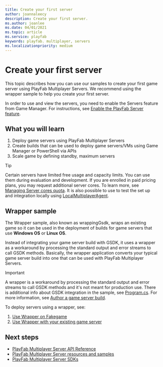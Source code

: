 ```yaml
---
title: Create your first server
author: joannaleecy
description: Create your first server.
ms.author: joanlee
ms.date: 04/01/2021
ms.topic: article
ms.service: playfab
keywords: playfab. multiplayer, servers
ms.localizationpriority: medium
---
```


# Create your first server

This topic describes how you can use our samples to create your first game server using PlayFab Multiplayer Servers. We recommend using the wrapper sample to help you create your first server.

In order to use and view the servers, you need to enable the Servers feature from Game Manager. For instructions, see [Enable the PlayFab Server feature](enable-playfab-multiplayer-servers.md).

## What you will learn

1. Deploy game servers using PlayFab Multiplayer Servers
2. Create builds that can be used to deploy game servers/VMs using Game Manager or PowerShell via APIs
3. Scale game by defining standby, maximum servers

> [!Tip]
> Certain servers have limited free usage and capacity limits. You can use them during evaluation and development. If you are enrolled in paid pricing plans, you may request additional server cores. To learn more, see [Managing Server cores quota](quota-changes.md). It is also possible to use to test the set up and integration locally using [LocalMultiplayerAgent](locally-debugging-game-servers-and-integration-with-playfab.md).

## Wrapper sample

The Wrapper sample, also known as wrappingGsdk, wraps an existing game so it can be used in the deployment of builds for game servers that use **Windows OS** or **Linux OS**.

Instead of integrating your game server build with GSDK, it uses a wrapper as a workaround by processing the standard output and error streams to call GSDK methods. Basically, the wrapper application converts your typical game server build into one that can be used with PlayFab Multiplayer Servers. 

> [!Important]
> A wrapper is a workaround by processing the standard output and error streams to call GSDK methods and it's not meant for production use. There is additional info about GSDK integration in the sample, see [Program.cs](https://github.com/PlayFab/MpsSamples/blob/master/wrappingGsdk/wrapper/Program.cs). For more information, see [Author a game server build](author-a-game-server-build.md).

To deploy servers using a wrapper, see:
1. [Use Wrapper on Fakegame](wrapper-sample.md#wrapper-with-fakegame)
2. [Use Wrapper with your existing game server](wrapper-sample.md#wrapper-with-your-existing-game-server-build)

## Next steps

* [PlayFab Multiplayer Server API Reference](xref:titleid.playfabapi.com.multiplayer.multiplayerserver)
* [PlayFab Multiplayer Server resources and samples](server-samples-resources.md)
* [PlayFab Multiplayer Server SDKs](server-sdks.md)